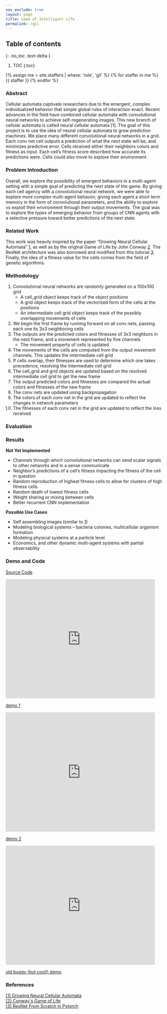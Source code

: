 ```yaml
---
nav_exclude: true
layout: page
title: Game of Intelligent Life
permalink: /gil
---
```

## Table of contents
{: .no_toc .text-delta }
1. TOC
{:toc}

{% assign me = site.staffers | where: 'role', 'gil' %}
{% for staffer in me %}
{{ staffer }}
{% endfor %}


### Abstract
Cellular automata captivate researchers due to the emergent, complex individualized behavior that simple global rules of interaction enact. Recent advances in the field have combined cellular automata with convolutional neural networks to achieve self-regenerating images. This new branch of cellular automata is called neural cellular automata [1]. The goal of this project is to use the idea of neural cellular automata to grow prediction machines. We place many different convolutional neural networks in a grid. Each conv net cell outputs a prediction of what the next state will be, and minimizes predictive error. Cells received either their neighbors colors and fitness as input. Each cell’s fitness score described how accurate its predictions were. Cells could also move to explore their environment.  

### Problem Introduction
Overall, we explore the possibility of emergent behaviors in a multi-agent setting with a simple goal of predicting the next state of the game. By giving each cell agency with a convolutional neural network, we were able to explore more complex multi-agent behavior, giving each agent a short term memory in the form of convolutional parameters, and the ability to explore vs exploit their environment through their output movements. The goal was to explore the types of emerging behavior from groups of CNN agents with a selective pressure toward better predictions of the next state.  

### Related Work
This work was heavily inspired by the paper “Growing Neural Cellular Automata” [1](#references), as well as by the original Game of Life by John Conway [2](#references). The ResNet architecture was also borrowed and modified from this tutorial [3](#references). Finally, the idea of a fitness value for the cells comes from the field of genetic algorithms.  

### Methodology
1. Convolutional neural networks are randomly generated on a 100x100 grid 
   - A cell_grid object keeps track of the object positions 
   - A grid object keeps track of the vectorized form of the cells at the positions 
   - An intermediate cell grid object keeps track of the possibly overlapping movements of cells
2. We begin the first frame by running forward on all conv nets, passing each one its 3x3 neighboring cells
3. The outputs are the predicted colors and fitnesses of 3x3 neighbors in the next frame, and a movement represented by five channels
   - The movement property of cells is updated
4. The movements of the cells are computed from the output movement channels. This updates the intermediate cell grid
5. If cells overlap, their fitnesses are used to determine which one takes precedence, resolving the intermediate cell grid
6. The cell_grid and grid objects are updated based on the resolved intermediate cell grid to get the new frame
7. The output predicted colors and fitnesses are compared the actual colors and fitnesses of the new frame
8. The conv nets are updated using backpropagation
9. The colors of each conv net in the grid are updated to reflect the changes in network parameters
10. The fitnesses of each conv net in the grid are updated to reflect the loss received

### Evaluation

### Results

**Not Yet Implemented**
   - Channels through which convolutional networks can send scalar signals to other networks and in a sense communicate
   - Neighbor’s predictions of a cell’s fitness impacting the fitness of the cell in question
   - Random reproduction of highest fitness cells to allow for clusters of high fitness cells
   - Random death of lowest fitness cells
   - Weight sharing or mixing between cells
   - Better recurrent CNN implementation

**Possible Use Cases** 
- Self assembling images (similar to [1](#references))
- Modeling biological systems – bacteria colonies, multicellular organism formation
- Modeling physical systems at a particle level
- Economics, and other dynamic multi-agent systems with partial observability



### Demo and Code
[Source Code](https://github.com/chaytanc/game-of-intelligent-life/tree/main)
<iframe src="https://giphy.com/embed/XjZHMeJsmxZ2SKQrod" width="480" height="383" frameBorder="0" class="giphy-embed" allowFullScreen></iframe><p><a href="https://giphy.com/gifs/XjZHMeJsmxZ2SKQrod">demo 1</a></p>
<iframe src="https://giphy.com/embed/h1DAaQ4c4RsWDSXPO2" width="480" height="383" frameBorder="0" class="giphy-embed" allowFullScreen></iframe><p><a href="https://giphy.com/gifs/h1DAaQ4c4RsWDSXPO2">demo 2</a></p>
<iframe src="https://giphy.com/embed/7ezz5x4QCypeJ29c6c" width="480" height="383" frameBorder="0" class="giphy-embed" allowFullScreen></iframe><p><a href="https://giphy.com/gifs/7ezz5x4QCypeJ29c6c">old buggy (but cool!) demo</a></p>

### References

[\[1\] Growing Neural Cellular Automata](https://distill.pub/2020/growing-ca/)  
[\[2\] Conway's Game of Life](https://en.wikipedia.org/wiki/Conway%27s_Game_of_Life)  
[\[3\] ResNet From Scratch in Pytorch](https://blog.paperspace.com/writing-resnet-from-scratch-in-pytorch/)  


